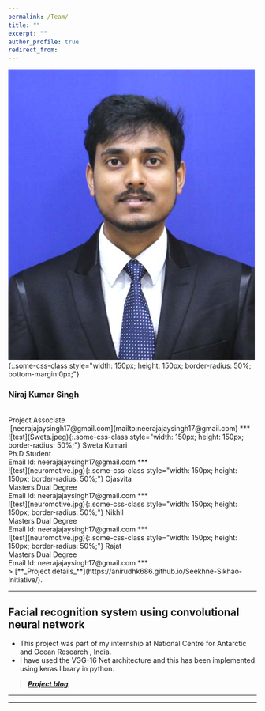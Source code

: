 ```yaml
---
permalink: /Team/
title: ""
excerpt: ""
author_profile: true
redirect_from: 
---
```

![test](Niraj.jpg){:.some-css-class style="width: 150px; height: 150px; border-radius: 50%; bottom-margin:0px;"}
### Niraj Kumar Singh
<br>
Project Associate
<br><span style="font-size: 0em;">Email Id:</span>
[neerajajaysingh17@gmail.com](mailto:neerajajaysingh17@gmail.com) 
***
<br>
![test](Sweta.jpeg){:.some-css-class style="width: 150px; height: 150px; border-radius: 50%;"}    
Sweta Kumari<br>
Ph.D Student
<br>Email Id: neerajajaysingh17@gmail.com
***
<br>
![test](neuromotive.jpg){:.some-css-class style="width: 150px; height: 150px;  border-radius: 50%;"}
Ojasvita<br>
Masters Dual Degree
<br>Email Id: neerajajaysingh17@gmail.com
***
<br>
![test](neuromotive.jpg){:.some-css-class style="width: 150px; height: 150px; border-radius: 50%;"}
Nikhil<br>
Masters Dual Degree
<br>Email Id: neerajajaysingh17@gmail.com
***
<br>
![test](neuromotive.jpg){:.some-css-class style="width: 150px; height: 150px; border-radius: 50%;"}
Rajat<br>
Masters Dual Degree
<br>
Email Id: neerajajaysingh17@gmail.com
***
<br>
> [**_Project details_**](https://anirudhk686.github.io/Seekhne-Sikhao-Initiative/).

***

## Facial recognition system using convolutional neural network 

* This project was part of my internship at National Centre for Antarctic and Ocean Research , India. 
* I have used the VGG-16 Net architecture and this has been implemented using keras library in python.

> [**_Project blog_**](https://anirudhk686.github.io/facial_recognition/).

***   
---
